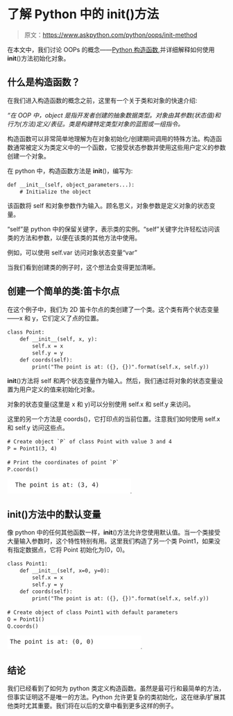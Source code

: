 # 了解 Python 中的 __init__()方法

> 原文：<https://www.askpython.com/python/oops/init-method>

在本文中，我们讨论 OOPs 的概念——[Python 构造函数](https://www.askpython.com/python/oops/python-class-constructor-init-function),并详细解释如何使用 __init__()方法初始化对象。

## 什么是构造函数？

在我们进入构造函数的概念之前，这里有一个关于类和对象的快速介绍:

*“在 OOP 中，object 是指开发者创建的抽象数据类型。对象由其参数(状态值)和行为(方法)定义/表征。类是构建特定类型对象的蓝图或一组指令。*

构造函数可以非常简单地理解为在对象初始化/创建期间调用的特殊方法。构造函数通常被定义为类定义中的一个函数，它接受状态参数并使用这些用户定义的参数创建一个对象。

在 python 中，构造函数方法是 __init__()，编写为:

```
def __init__(self, object_parameters...):
    # Initialize the object

```

该函数将 self 和对象参数作为输入。顾名思义，对象参数是定义对象的状态变量。

“self”是 python 中的保留关键字，表示类的实例。“self”关键字允许轻松访问该类的方法和参数，以便在该类的其他方法中使用。

例如，可以使用 self.var 访问对象状态变量“var”

当我们看到创建类的例子时，这个想法会变得更加清晰。

## 创建一个简单的类:笛卡尔点

在这个例子中，我们为 2D 笛卡尔点的类创建了一个类。这个类有两个状态变量——x 和 y，它们定义了点的位置。

```
class Point:
    def __init__(self, x, y):
        self.x = x
        self.y = y
    def coords(self):
        print("The point is at: ({}, {})".format(self.x, self.y))

```

__init__()方法将 self 和两个状态变量作为输入。然后，我们通过将对象的状态变量设置为用户定义的值来初始化对象。

对象的状态变量(这里是 x 和 y)可以分别使用 self.x 和 self.y 来访问。

这里的另一个方法是 coords()，它打印点的当前位置。注意我们如何使用 self.x 和 self.y 访问这些点。

```
# Create object `P` of class Point with value 3 and 4
P = Point1(3, 4)

# Print the coordinates of point `P`
P.coords()

```

![Image 23](img/c4a287ac4bc3edcf9567f51077d2e986.png)

## __init__()方法中的默认变量

像 python 中的任何其他函数一样，__init__()方法允许您使用默认值。当一个类接受大量输入参数时，这个特性特别有用。这里我们构造了另一个类 Point1，如果没有指定数据点，它将 Point 初始化为(0，0)。

```
class Point1:
    def __init__(self, x=0, y=0):
        self.x = x
        self.y = y
    def coords(self):
        print("The point is at: ({}, {})".format(self.x, self.y))

# Create object of class Point1 with default parameters
Q = Point1()
Q.coords()

```

![Image 22](img/502fdb2d67d4f52103843bbf985f13c8.png)

## 结论

我们已经看到了如何为 python 类定义构造函数。虽然是最可行和最简单的方法，但事实证明这不是唯一的方法。Python 允许更复杂的类初始化，这在继承/扩展其他类时尤其重要。我们将在以后的文章中看到更多这样的例子。